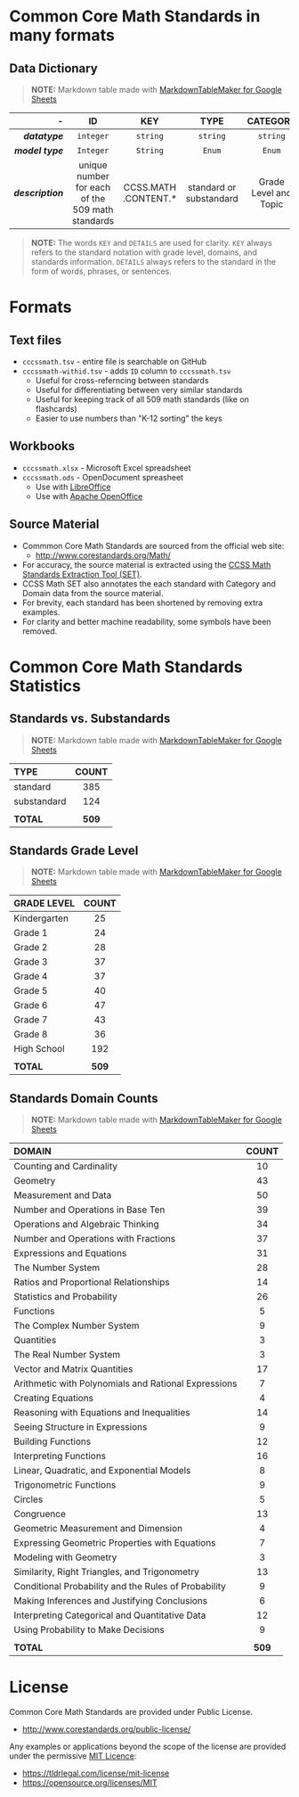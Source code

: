 # Common Core Math Standards in many formats

## Data Dictionary

> **NOTE:** Markdown table made with [MarkdownTableMaker for Google Sheets][mtm]

|  **-** | **ID** | **KEY** | **TYPE** | **CATEGORY** | **DOMAIN** | **DETAILS** |
| ---: | :---: | :---: | :---: | :---: | :---: | :---: |
|  ***datatype*** | `integer` | `string` | `string` | `string` | `string` | `string` |
|  ***model type*** | `Integer` | `String` | `Enum` | `Enum` | `Enum` | `String` |
|  ***description*** | unique number for each of the 509 math standards | CCSS.MATH .CONTENT.* | standard or substandard | Grade Level and Topic | Skills or topics based on KEY | The actual standard, describing the item to be learned. |

> **NOTE:** The words `KEY` and `DETAILS` are used for clarity. `KEY` always refers to the standard notation with grade level, domains, and standards information. `DETAILS` always refers to the standard in the form of words, phrases, or sentences.

# Formats

## Text files
  + `cccssmath.tsv` - entire file is searchable on GitHub
  + `cccssmath-withid.tsv` - adds `ID` column to `cccssmath.tsv`
    + Useful for cross-referncing between standards
    + Useful for differentiating between very similar standards
    + Useful for keeping track of all 509 math standards (like on flashcards)
    + Easier to use numbers than "K-12 sorting" the keys

## Workbooks
  + `cccssmath.xlsx` - Microsoft Excel spreadsheet
  + `cccssmath.ods` - OpenDocument spreasheet
    + Use with [LibreOffice](https://www.libreoffice.org)
    + Use with [Apache OpenOffice](https://www.openoffice.org)  

## Source Material
  + Commmon Core Math Standards are sourced from the official web site:
    + http://www.corestandards.org/Math/
  + For accuracy, the source material is extracted using the [CCSS Math Standards Extraction Tool (SET)][set].
  + CCSS Math SET also annotates the each standard with Category and Domain data from the source material.
  + For brevity, each standard has been shortened by removing extra examples.
  + For clarity and better machine readability, some symbols have been removed.

# Common Core Math Standards Statistics

## Standards vs. Substandards

> **NOTE:** Markdown table made with [MarkdownTableMaker for Google Sheets][mtm]

|  TYPE | COUNT |
| :--- | :---: |
|  standard | 385 |
|  substandard | 124 |
|   |  |
|  **TOTAL** | **509** |

## Standards Grade Level

> **NOTE:** Markdown table made with [MarkdownTableMaker for Google Sheets][mtm]

|  GRADE LEVEL | COUNT |
| :--- | :---: |
|  Kindergarten | 25 |
|  Grade 1 | 24 |
|  Grade 2 | 28 |
|  Grade 3 | 37 |
|  Grade 4 | 37 |
|  Grade 5 | 40 |
|  Grade 6 | 47 |
|  Grade 7 | 43 |
|  Grade 8 | 36 |
|  High School | 192 |
|   |  |
|  **TOTAL** | **509** |

## Standards Domain Counts

> **NOTE:** Markdown table made with [MarkdownTableMaker for Google Sheets][mtm]

|  DOMAIN | COUNT |
| :--- | :---: |
|  Counting and Cardinality | 10 |
|  Geometry | 43 |
|  Measurement and Data | 50 |
|  Number and Operations in Base Ten | 39 |
|  Operations and Algebraic Thinking | 34 |
|  Number and Operations with Fractions | 37 |
|  Expressions and Equations | 31 |
|  The Number System | 28 |
|  Ratios and Proportional Relationships | 14 |
|  Statistics and Probability | 26 |
|  Functions | 5 |
|  The Complex Number System | 9 |
|  Quantities | 3 |
|  The Real Number System | 3 |
|  Vector and Matrix Quantities | 17 |
|  Arithmetic with Polynomials and Rational Expressions | 7 |
|  Creating Equations | 4 |
|  Reasoning with Equations and Inequalities | 14 |
|  Seeing Structure in Expressions | 9 |
|  Building Functions | 12 |
|  Interpreting Functions | 16 |
|  Linear, Quadratic, and Exponential Models | 8 |
|  Trigonometric Functions | 9 |
|  Circles | 5 |
|  Congruence | 13 |
|  Geometric Measurement and Dimension | 4 |
|  Expressing Geometric Properties with Equations | 7 |
|  Modeling with Geometry | 3 |
|  Similarity, Right Triangles, and Trigonometry | 13 |
|  Conditional Probability and the Rules of Probability | 9 |
|  Making Inferences and Justifying Conclusions | 6 |
|  Interpreting Categorical and Quantitative Data | 12 |
|  Using Probability to Make Decisions | 9 |
|   |  |
|  **TOTAL** | **509** |

# License

Common Core Math Standards are provided under Public License.
  + http://www.corestandards.org/public-license/
  
Any examples or applications beyond the scope of the license are provided under the permissive [MIT Licence](LICENSE):
  + https://tldrlegal.com/license/mit-license
  + https://opensource.org/licenses/MIT


[set]: https://chrome.google.com/webstore/detail/ccss-math-set/mfhkaogejcjjoillacimdhfpjpaoekbf
[mtm]: https://gsuite.google.com/marketplace/app/markdowntablemaker/46507245362
